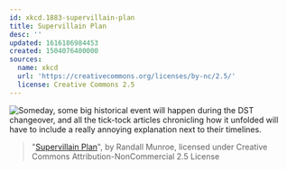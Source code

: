 ```yaml
---
id: xkcd.1883-supervillain-plan
title: Supervillain Plan
desc: ''
updated: 1616186984453
created: 1504076400000
sources:
  name: xkcd
  url: 'https://creativecommons.org/licenses/by-nc/2.5/'
  license: Creative Commons 2.5
---
```

![Someday, some big historical event will happen during the DST changeover, and all the tick-tock articles chronicling how it unfolded will have to include a really annoying explanation next to their timelines.](https://imgs.xkcd.com/comics/supervillain_plan.png)
> "[Supervillain Plan](https://xkcd.com/1883/)", by Randall Munroe, licensed under Creative Commons Attribution-NonCommercial 2.5 License
